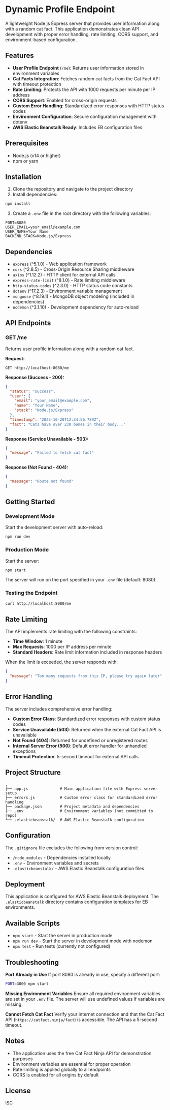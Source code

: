 # Dynamic Profile Endpoint

A lightweight Node.js Express server that provides user information along with a random cat fact. This application demonstrates clean API development with proper error handling, rate limiting, CORS support, and environment-based configuration.

## Features

- **User Profile Endpoint** (`/me`): Returns user information stored in environment variables
- **Cat Facts Integration**: Fetches random cat facts from the Cat Fact API with timeout protection
- **Rate Limiting**: Protects the API with 1000 requests per minute per IP address
- **CORS Support**: Enabled for cross-origin requests
- **Custom Error Handling**: Standardized error responses with HTTP status codes
- **Environment Configuration**: Secure configuration management with dotenv
- **AWS Elastic Beanstalk Ready**: Includes EB configuration files

## Prerequisites

- Node.js (v14 or higher)
- npm or yarn

## Installation

1. Clone the repository and navigate to the project directory
2. Install dependencies:
```bash
npm install
```

3. Create a `.env` file in the root directory with the following variables:
```env
PORT=8080
USER_EMAIL=your_email@example.com
USER_NAME=Your Name
BACKEND_STACK=Node.js/Express
```

## Dependencies

- `express` (^5.1.0) - Web application framework
- `cors` (^2.8.5) - Cross-Origin Resource Sharing middleware
- `axios` (^1.12.2) - HTTP client for external API calls
- `express-rate-limit` (^8.1.0) - Rate limiting middleware
- `http-status-codes` (^2.3.0) - HTTP status code constants
- `dotenv` (^17.2.3) - Environment variable management
- `mongoose` (^8.19.1) - MongoDB object modeling (included in dependencies)
- `nodemon` (^3.1.10) - Development dependency for auto-reload

## API Endpoints

### GET /me

Returns user profile information along with a random cat fact.

**Request:**
```
GET http://localhost:8080/me
```

**Response (Success - 200):**
```json
{
  "status": "success",
  "user": {
    "email": "your_email@example.com",
    "name": "Your Name",
    "stack": "Node.js/Express"
  },
  "timestamp": "2025-10-20T12:34:56.789Z",
  "fact": "Cats have over 230 bones in their body..."
}
```

**Response (Service Unavailable - 503):**
```json
{
  "message": "Failed to fetch cat fact"
}
```

**Response (Not Found - 404):**
```json
{
  "message": "Route not found"
}
```

## Getting Started

### Development Mode

Start the development server with auto-reload:
```bash
npm run dev
```

### Production Mode

Start the server:
```bash
npm start
```

The server will run on the port specified in your `.env` file (default: 8080).

### Testing the Endpoint

```bash
curl http://localhost:8080/me
```

## Rate Limiting

The API implements rate limiting with the following constraints:

- **Time Window**: 1 minute
- **Max Requests**: 1000 per IP address per minute
- **Standard Headers**: Rate limit information included in response headers

When the limit is exceeded, the server responds with:
```json
{
  "message": "Too many requests from this IP, please try again later"
}
```

## Error Handling

The server includes comprehensive error handling:

- **Custom Error Class**: Standardized error responses with custom status codes
- **Service Unavailable (503)**: Returned when the external Cat Fact API is unavailable
- **Not Found (404)**: Returned for undefined or unregistered routes
- **Internal Server Error (500)**: Default error handler for unhandled exceptions
- **Timeout Protection**: 5-second timeout for external API calls

## Project Structure

```
.
├── app.js              # Main application file with Express server setup
├── errors.js           # Custom error class for standardized error handling
├── package.json        # Project metadata and dependencies
├── .env                # Environment variables (not committed to repo)
└── .elasticbeanstalk/  # AWS Elastic Beanstalk configuration
```

## Configuration

The `.gitignore` file excludes the following from version control:

- `/node_modules` - Dependencies installed locally
- `.env` - Environment variables and secrets
- `.elasticbeanstalk/` - AWS Elastic Beanstalk configuration files

## Deployment

This application is configured for AWS Elastic Beanstalk deployment. The `.elasticbeanstalk` directory contains configuration templates for EB environments.

## Available Scripts

- `npm start` - Start the server in production mode
- `npm run dev` - Start the server in development mode with nodemon
- `npm test` - Run tests (currently not configured)

## Troubleshooting

**Port Already in Use**
If port 8080 is already in use, specify a different port:
```bash
PORT=3000 npm start
```

**Missing Environment Variables**
Ensure all required environment variables are set in your `.env` file. The server will use undefined values if variables are missing.

**Cannot Fetch Cat Fact**
Verify your internet connection and that the Cat Fact API (`https://catfact.ninja/fact`) is accessible. The API has a 5-second timeout.

## Notes

- The application uses the free Cat Fact Ninja API for demonstration purposes
- Environment variables are essential for proper operation
- Rate limiting is applied globally to all endpoints
- CORS is enabled for all origins by default

## License

ISC
